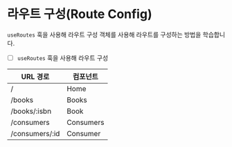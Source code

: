 # 라우트 구성(Route Config)

`useRoutes` 훅을 사용해 라우트 구성 객체를 사용해 라우트를 구성하는 방법을 학습합니다.

- [ ] `useRoutes` 훅을 사용해 라우트 구성

| URL 경로       | 컴포넌트  |
| -------------- | --------- |
| /              | Home      |
| /books         | Books     |
| /books/:isbn   | Book      |
| /consumers     | Consumers |
| /consumers/:id | Consumer  |
